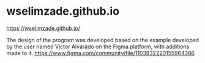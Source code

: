 ﻿# wselimzade.github.io
https://wselimzade.github.io/

The design of the program was developed based on the example developed by the user named Víctor Alvarado on the Figma platform, with additions made to it. https://www.figma.com/community/file/1103832220155964386
